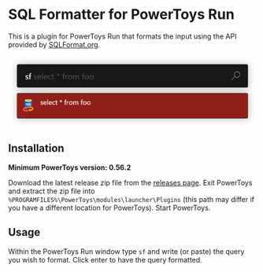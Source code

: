 # SQL Formatter for PowerToys Run

This is a plugin for PowerToys Run that formats the input using the API provided by [SQLFormat.org](https://sqlformat.org/).

![Screenshot of the SQL Formatter](/assets/screenshot.png?raw=true)

## Installation

**Minimum PowerToys version: 0.56.2**

Download the latest release zip file from the [releases page](https://github.com/Klaasie/Powertoys-Run-SQLFormatter/releases).
Exit PowerToys and extract the zip file into `%PROGRAMFILES%\PowerToys\modules\launcher\Plugins` (this path may differ if you have a different location for PowerToys).
Start PowerToys.

## Usage

Within the PowerToys Run window type `sf` and write (or paste) the query you wish to format. Click enter to have the query formatted.
